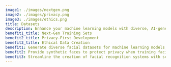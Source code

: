 ```yaml
---
image1: ./images/nextgen.png
image2: ./images/privacy.png
image3: ./images/ethics.png
title: Datasets
description: Enhance your machine learning models with diverse, AI-generated facial datasets. Improve accuracy, reduce bias, and protect privacy with synthetic data from Imagefy
benefit1_title: Next-Gen Training Sets
benefit2_title: Privacy-First Development
benefit3_title: Ethical Data Creation
benefit1: Generate diverse facial datasets for machine learning models, ensuring better generalization and reduced bias.
benefit2: Provide synthetic faces to protect privacy when training facial recognition software.
benefit3: Streamline the creation of facial recognition systems with scalable, ethically generated AI faces that bypass the need for real-world data collection.
---
```

